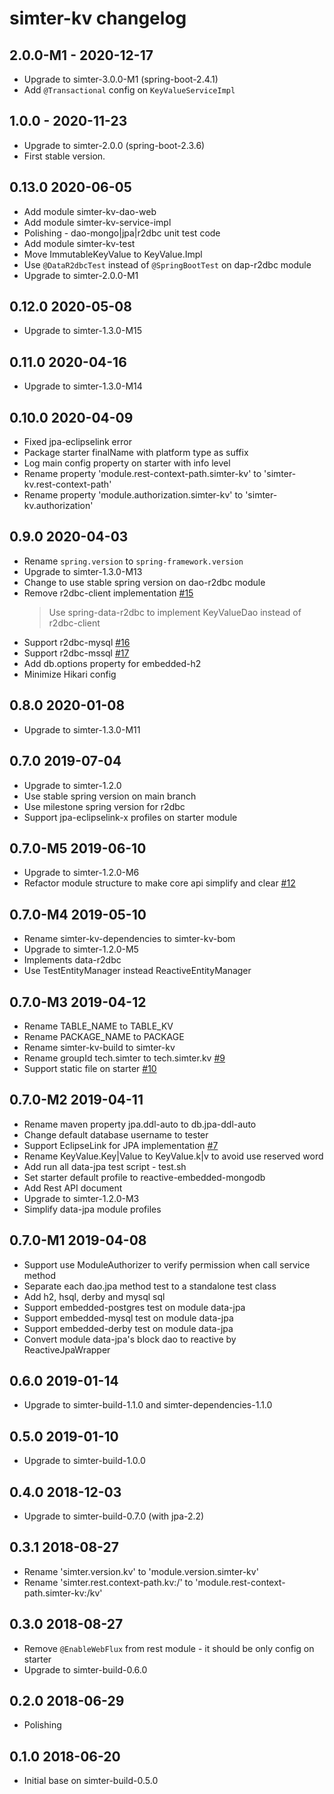 # simter-kv changelog

## 2.0.0-M1 - 2020-12-17

- Upgrade to simter-3.0.0-M1 (spring-boot-2.4.1)
- Add `@Transactional` config on `KeyValueServiceImpl`

## 1.0.0 - 2020-11-23

- Upgrade to simter-2.0.0 (spring-boot-2.3.6)
- First stable version.

## 0.13.0 2020-06-05

- Add module simter-kv-dao-web
- Add module simter-kv-service-impl
- Polishing - dao-mongo|jpa|r2dbc unit test code
- Add module simter-kv-test
- Move ImmutableKeyValue to KeyValue.Impl
- Use `@DataR2dbcTest` instead of `@SpringBootTest` on dap-r2dbc module
- Upgrade to simter-2.0.0-M1

## 0.12.0 2020-05-08

- Upgrade to simter-1.3.0-M15

## 0.11.0 2020-04-16

- Upgrade to simter-1.3.0-M14

## 0.10.0 2020-04-09

- Fixed jpa-eclipselink error
- Package starter finalName with platform type as suffix
- Log main config property on starter with info level
- Rename property 'module.rest-context-path.simter-kv' to 'simter-kv.rest-context-path'
- Rename property 'module.authorization.simter-kv' to 'simter-kv.authorization'

## 0.9.0 2020-04-03

- Rename `spring.version` to `spring-framework.version`
- Upgrade to simter-1.3.0-M13
- Change to use stable spring version on dao-r2dbc module
- Remove r2dbc-client implementation [#15](https://github.com/simter/simter-kv/issues/15)
    > Use spring-data-r2dbc to implement KeyValueDao instead of r2dbc-client
- Support r2dbc-mysql [#16](https://github.com/simter/simter-kv/issues/16)
- Support r2dbc-mssql [#17](https://github.com/simter/simter-kv/issues/17)
- Add db.options property for embedded-h2
- Minimize Hikari config

## 0.8.0 2020-01-08

- Upgrade to simter-1.3.0-M11

## 0.7.0 2019-07-04

- Upgrade to simter-1.2.0
- Use stable spring version on main branch
- Use milestone spring version for r2dbc
- Support jpa-eclipselink-x profiles on starter module

## 0.7.0-M5 2019-06-10

- Upgrade to simter-1.2.0-M6
- Refactor module structure to make core api simplify and clear [#12](https://github.com/simter/simter-kv/issues/12)

## 0.7.0-M4 2019-05-10

- Rename simter-kv-dependencies to simter-kv-bom
- Upgrade to simter-1.2.0-M5
- Implements data-r2dbc
- Use TestEntityManager instead ReactiveEntityManager

## 0.7.0-M3 2019-04-12

- Rename TABLE_NAME to TABLE_KV
- Rename PACKAGE_NAME to PACKAGE
- Rename simter-kv-build to simter-kv
- Rename groupId tech.simter to tech.simter.kv [#9](https://github.com/simter/simter-kv/issues/9)
- Support static file on starter [#10](https://github.com/simter/simter-kv/issues/10)

## 0.7.0-M2 2019-04-11

- Rename maven property jpa.ddl-auto to db.jpa-ddl-auto
- Change default database username to tester
- Support EclipseLink for JPA implementation [#7](https://github.com/simter/simter-kv/issues/7)
- Rename KeyValue.Key|Value to KeyValue.k|v to avoid use reserved word
- Add run all data-jpa test script - test.sh
- Set starter default profile to reactive-embedded-mongodb
- Add Rest API document
- Upgrade to simter-1.2.0-M3
- Simplify data-jpa module profiles

## 0.7.0-M1 2019-04-08

- Support use ModuleAuthorizer to verify permission when call service method
- Separate each dao.jpa method test to a standalone test class
- Add h2, hsql, derby and mysql sql
- Support embedded-postgres test on module data-jpa
- Support embedded-mysql test on module data-jpa
- Support embedded-derby test on module data-jpa
- Convert module data-jpa's block dao to reactive by ReactiveJpaWrapper

## 0.6.0 2019-01-14

- Upgrade to simter-build-1.1.0 and simter-dependencies-1.1.0

## 0.5.0 2019-01-10

- Upgrade to simter-build-1.0.0

## 0.4.0 2018-12-03

- Upgrade to simter-build-0.7.0 (with jpa-2.2)

## 0.3.1 2018-08-27

- Rename 'simter.version.kv' to 'module.version.simter-kv'
- Rename 'simter.rest.context-path.kv:/' to 'module.rest-context-path.simter-kv:/kv'

## 0.3.0 2018-08-27

- Remove `@EnableWebFlux` from rest module - it should be only config on starter
- Upgrade to simter-build-0.6.0

## 0.2.0 2018-06-29

- Polishing

## 0.1.0 2018-06-20

- Initial base on simter-build-0.5.0